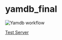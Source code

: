 # yamdb_final
![Yamdb workflow](https://github.com/KolesnikRV/yamdb_final/actions/workflows/yamdb_workflow.yaml/badge.svg?branch=main)

[Test Server](http://130.193.51.249/admin)
